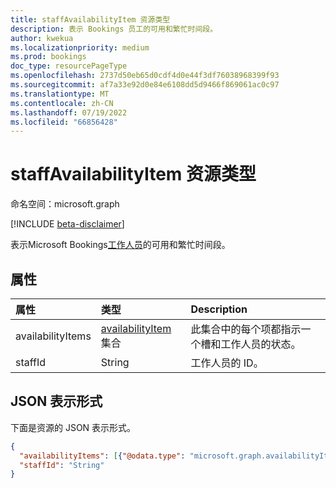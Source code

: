 ```yaml
---
title: staffAvailabilityItem 资源类型
description: 表示 Bookings 员工的可用和繁忙时间段。
author: kwekua
ms.localizationpriority: medium
ms.prod: bookings
doc_type: resourcePageType
ms.openlocfilehash: 2737d50eb65d0cdf4d0e44f3df76038968399f93
ms.sourcegitcommit: af7a33e92d0e84e6108dd5d9466f869061ac0c97
ms.translationtype: MT
ms.contentlocale: zh-CN
ms.lasthandoff: 07/19/2022
ms.locfileid: "66856428"
---
```

# <a name="staffavailabilityitem-resource-type"></a>staffAvailabilityItem 资源类型

命名空间：microsoft.graph

 [!INCLUDE [beta-disclaimer](../../includes/beta-disclaimer.md)]

表示Microsoft Bookings[工作人员](bookingstaffmember.md)的可用和繁忙时间段。

## <a name="properties"></a>属性

| 属性  | 类型 |Description|
|:---------------|:--------|:----------|
|availabilityItems |[availabilityItem](availabilityitem.md) 集合 |此集合中的每个项都指示一个槽和工作人员的状态。|
|staffId |String |工作人员的 ID。|

## <a name="json-representation"></a>JSON 表示形式

下面是资源的 JSON 表示形式。

<!-- {
  "blockType": "resource",
  "@odata.type": "microsoft.graph.staffAvailabilityItem"
}-->

``` json
{
  "availabilityItems": [{"@odata.type": "microsoft.graph.availabilityItem"}],
  "staffId": "String"
}
```